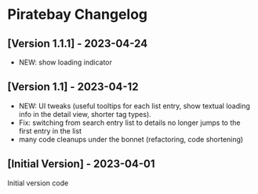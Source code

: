 # Piratebay Changelog

## [Version 1.1.1] - 2023-04-24

- NEW: show loading indicator

## [Version 1.1] - 2023-04-12

- NEW: UI tweaks (useful tooltips for each list entry, show textual loading info in the detail view, shorter tag types).
- Fix: switching from search entry list to details no longer jumps to the first entry in the list
- many code cleanups under the bonnet (refactoring, code shortening)

## [Initial Version] - 2023-04-01

Initial version code